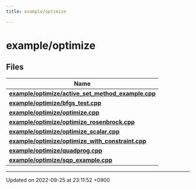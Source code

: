```yaml
---
title: example/optimize

---
```


# example/optimize



## Files

| Name           |
| -------------- |
| **[example/optimize/active_set_method_example.cpp](/cpp_robotics_core/doxybook/Files/active__set__method__example_8cpp/#file-active-set-method-example.cpp)**  |
| **[example/optimize/bfgs_test.cpp](/cpp_robotics_core/doxybook/Files/bfgs__test_8cpp/#file-bfgs-test.cpp)**  |
| **[example/optimize/optimize.cpp](/cpp_robotics_core/doxybook/Files/optimize_8cpp/#file-optimize.cpp)**  |
| **[example/optimize/optimize_rosenbrock.cpp](/cpp_robotics_core/doxybook/Files/optimize__rosenbrock_8cpp/#file-optimize-rosenbrock.cpp)**  |
| **[example/optimize/optimize_scalar.cpp](/cpp_robotics_core/doxybook/Files/optimize__scalar_8cpp/#file-optimize-scalar.cpp)**  |
| **[example/optimize/optimize_with_constraint.cpp](/cpp_robotics_core/doxybook/Files/optimize__with__constraint_8cpp/#file-optimize-with-constraint.cpp)**  |
| **[example/optimize/quadprog.cpp](/cpp_robotics_core/doxybook/Files/quadprog_8cpp/#file-quadprog.cpp)**  |
| **[example/optimize/sqp_example.cpp](/cpp_robotics_core/doxybook/Files/sqp__example_8cpp/#file-sqp-example.cpp)**  |






-------------------------------

Updated on 2022-09-25 at 23:11:52 +0900

